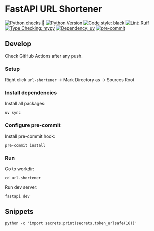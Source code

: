 # FastAPI URL Shortener

[![Python checks 🐍](https://img.shields.io/github/actions/workflow/status/mahenzon/fastapi-url-shortener/python-checks.yaml?branch=master&label=Python%20checks%20%F0%9F%90%8D&logo=github&style=for-the-badge)](https://github.com/mahenzon/fastapi-url-shortener/actions/workflows/python-checks.yaml)
[![Python Version](https://img.shields.io/badge/python-3.13%2B-blue?logo=python&style=for-the-badge)](https://www.python.org/)
[![Code style: black](https://img.shields.io/badge/code%20style-black-000000.svg?logo=python&style=for-the-badge)](https://github.com/psf/black)
[![Lint: Ruff](https://img.shields.io/badge/lint-ruff-%23efc000?logo=ruff&logoColor=white&style=for-the-badge)](https://github.com/astral-sh/ruff)
[![Type Checking: mypy](https://img.shields.io/badge/type%20checking-mypy-blueviolet?logo=python&style=for-the-badge)](https://github.com/python/mypy)
[![Dependency: uv](https://img.shields.io/badge/dependencies-uv-4B8BBE?logo=python&style=for-the-badge)](https://github.com/astral-sh/uv)
[![pre-commit](https://img.shields.io/badge/pre--commit-enabled-22C55E?style=for-the-badge&logo=pre-commit&logoColor=white)](https://github.com/pre-commit/pre-commit)

## Develop

Check GitHub Actions after any push.


### Setup

Right click `url-shortener` -> Mark Directory as -> Sources Root


### Install dependencies

Install all packages:
```shell
uv sync
```

### Configure pre-commit

Install pre-commit hook:
```shell
pre-commit install
```

### Run

Go to workdir:
```shell
cd url-shortener
```

Run dev server:
```shell
fastapi dev
```

## Snippets

```shell
python -c 'import secrets;print(secrets.token_urlsafe(16))'
```

